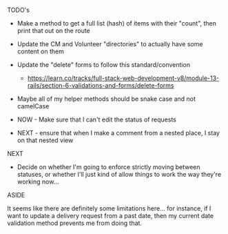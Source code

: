TODO's

* Make a method to get a full list (hash) of items with their "count", then print that out on the route

* Update the CM and Volunteer "directories" to actually have some content on them

* Update the "delete" forms to follow this standard/convention
  - https://learn.co/tracks/full-stack-web-development-v8/module-13-rails/section-6-validations-and-forms/delete-forms

* Maybe all of my helper methods should be snake case and not camelCase

* NOW - Make sure that I can't edit the status of requests 
* NEXT - ensure that when I make a comment from a nested place, I stay on that nested view

NEXT
* Decide on whether I'm going to enforce strictly moving between statuses, or whether I'll just kind of allow things to work the way they're working now...

ASIDE

  It seems like there are definitely some limitations here... for instance, if I want to update a delivery request from a past date, then my current date validation method prevents me from doing that.
